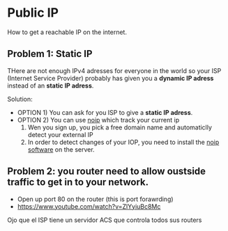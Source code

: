 # Public IP

How to get a reachable IP on the internet.


## Problem 1: Static IP

THere are not enough IPv4 adresses for everyone in the world
so your ISP (Internet Service Provider) probably has given you a **dynamic IP adress** instead of an **static IP adress**.

Solution:

- OPTION 1) You can ask for you ISP to give a **static IP adress**.
- OPTION 2) You can use [noip](https://www.noip.com/es-MX) which track your current ip
  1. Wen you sign up, you pick a free domain name and automaticlly detect your external IP
  2. In order to detect changes of your IOP, you need to install the [noip software]() on the server.



## Problem 2: you router need to allow oustside traffic to get in to your network.

- Open up port 80 on the router (this is port forawrding)
- https://www.youtube.com/watch?v=ZlYyiuBc8Mc

Ojo que el ISP tiene un servidor ACS que controla todos sus routers


